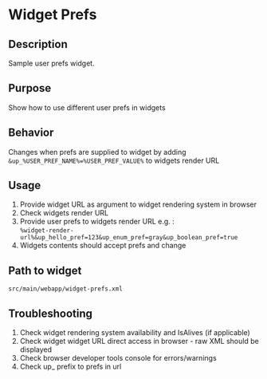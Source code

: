 Widget Prefs
================

Description
---------------------
Sample user prefs widget.

Purpose
---------------------
Show how to use different user prefs in widgets

Behavior
---------------------
Changes when prefs are supplied to widget by adding `&up_%USER_PREF_NAME%=%USER_PREF_VALUE%` to widgets render URL

Usage
---------------------
1.  Provide widget URL as argument to widget rendering system in browser
2.  Check widgets render URL
3.  Provide user prefs to widgets render URL e.g. :  
`%widget-render-url%&up_hello_pref=123&up_enum_pref=gray&up_boolean_pref=true`  
4. Widgets contents should accept prefs and change

Path to widget
---------------------
`src/main/webapp/widget-prefs.xml`

Troubleshooting
---------------------
1. Check widget rendering system availability and IsAlives (if applicable) 
2. Check widget widget URL direct access in browser - raw XML should be displayed
3. Check browser developer tools console for errors/warnings
4. Check up_ prefix to prefs in url